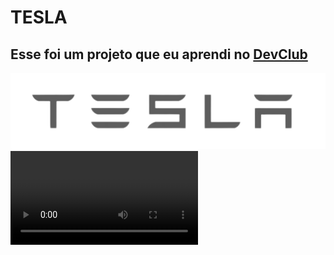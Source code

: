 <h1>TESLA</h1>
<h2>Esse foi um projeto que eu aprendi no <a href="https://rodolfomori.com.br">DevClub</a></h2>
<img src="https://github.com/Diego121985/Tesla/blob/main/img/logo.png?raw=true">
<video src="https://github.com/Diego121985/Tesla/blob/main/img/model-y.mp4"></video>
